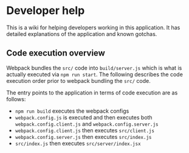 # Developer help

This is a wiki for helping developers working in this application. It has detailed explanations of the application and known gotchas. 

## Code execution overview

Webpack bundles the `src/` code into `build/server.js` which is what is actually executed via `npm run start`. The following describes the code execution order prior to webpack bundling the `src/` code. 

The entry points to the application in terms of code execution are as follows: 
- `npm run build` executes the webpack configs
- `webpack.config.js` is executed and then executes both `webpack.config.client.js` and `webpack.config.server.js`
- `webpack.config.client.js` then executes `src/client.js` 
- `webpack.config.server.js` then executes `src/index.js` 
- `src/index.js` then executes `src/server/index.jsx`

